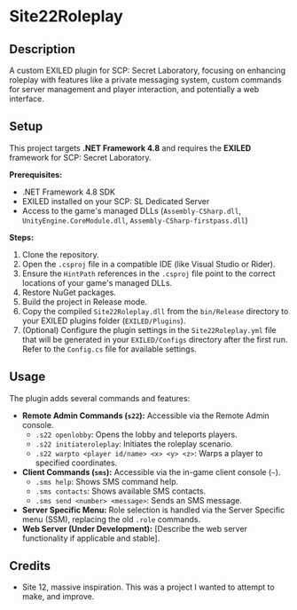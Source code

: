 # Site22Roleplay

## Description

A custom EXILED plugin for SCP: Secret Laboratory, focusing on enhancing roleplay with features like a private messaging system, custom commands for server management and player interaction, and potentially a web interface.

## Setup

This project targets **.NET Framework 4.8** and requires the **EXILED** framework for SCP: Secret Laboratory.

**Prerequisites:**

*   .NET Framework 4.8 SDK
*   EXILED installed on your SCP: SL Dedicated Server
*   Access to the game's managed DLLs (`Assembly-CSharp.dll`, `UnityEngine.CoreModule.dll`, `Assembly-CSharp-firstpass.dll`)

**Steps:**

1.  Clone the repository.
2.  Open the `.csproj` file in a compatible IDE (like Visual Studio or Rider).
3.  Ensure the `HintPath` references in the `.csproj` file point to the correct locations of your game's managed DLLs.
4.  Restore NuGet packages.
5.  Build the project in Release mode.
6.  Copy the compiled `Site22Roleplay.dll` from the `bin/Release` directory to your EXILED plugins folder (`EXILED/Plugins`).
7.  (Optional) Configure the plugin settings in the `Site22Roleplay.yml` file that will be generated in your `EXILED/Configs` directory after the first run. Refer to the `Config.cs` file for available settings.

## Usage

The plugin adds several commands and features:

*   **Remote Admin Commands (`s22`):** Accessible via the Remote Admin console.
    *   `.s22 openlobby`: Opens the lobby and teleports players.
    *   `.s22 initiateroleplay`: Initiates the roleplay scenario.
    *   `.s22 warpto <player id/name> <x> <y> <z>`: Warps a player to specified coordinates.
*   **Client Commands (`sms`):** Accessible via the in-game client console (`~`).
    *   `.sms help`: Shows SMS command help.
    *   `.sms contacts`: Shows available SMS contacts.
    *   `.sms send <number> <message>`: Sends an SMS message.
*   **Server Specific Menu:** Role selection is handled via the Server Specific menu (SSM), replacing the old `.role` commands.
*   **Web Server (Under Development):** [Describe the web server functionality if applicable and stable].

## Credits
- Site 12, massive inspiration. This was a project I wanted to attempt to make, and improve.
